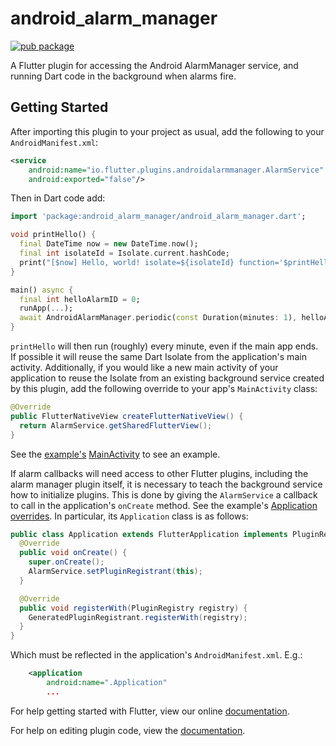 # android_alarm_manager

[![pub package](https://img.shields.io/pub/v/android_alarm_manager.svg)](https://pub.dartlang.org/packages/android_alarm_manager)

A Flutter plugin for accessing the Android AlarmManager service, and running
Dart code in the background when alarms fire.

## Getting Started

After importing this plugin to your project as usual, add the following to your
`AndroidManifest.xml`:

```xml
<service
    android:name="io.flutter.plugins.androidalarmmanager.AlarmService"
    android:exported="false"/>
```

Then in Dart code add:

```dart
import 'package:android_alarm_manager/android_alarm_manager.dart';

void printHello() {
  final DateTime now = new DateTime.now();
  final int isolateId = Isolate.current.hashCode;
  print("[$now] Hello, world! isolate=${isolateId} function='$printHello'");
}

main() async {
  final int helloAlarmID = 0;
  runApp(...);
  await AndroidAlarmManager.periodic(const Duration(minutes: 1), helloAlarmID, printHello);
}
```

`printHello` will then run (roughly) every minute, even if the main app ends. If
possible it will reuse the same Dart Isolate from the application's main
activity. Additionally, if you would like a new main activity of your application
to reuse the Isolate from an existing background service created by this plugin,
add the following override to your app's `MainActivity` class:

```java
@Override
public FlutterNativeView createFlutterNativeView() {
  return AlarmService.getSharedFlutterView();
}
```

See the [example's](https://github.com/flutter/plugins/tree/master/packages/android_alarm_manager/example)
[MainActivity](https://github.com/flutter/plugins/blob/master/packages/android_alarm_manager/example/android/app/src/main/java/io/flutter/androidalarmmanagerexample/MainActivity.java)
to see an example.

If alarm callbacks will need access to other Flutter plugins, including the
alarm manager plugin itself, it is necessary to teach the background service how
to initialize plugins. This is done by giving the `AlarmService` a callback to call
in the application's `onCreate` method. See the example's
[Application overrides](https://github.com/flutter/plugins/blob/master/packages/android_alarm_manager/example/android/app/src/main/java/io/flutter/androidalarmmanagerexample/Application.java).
In particular, its `Application` class is as follows:

```java
public class Application extends FlutterApplication implements PluginRegistrantCallback {
  @Override
  public void onCreate() {
    super.onCreate();
    AlarmService.setPluginRegistrant(this);
  }

  @Override
  public void registerWith(PluginRegistry registry) {
    GeneratedPluginRegistrant.registerWith(registry);
  }
}
```

Which must be reflected in the application's `AndroidManifest.xml`. E.g.:

```xml
    <application
        android:name=".Application"
        ...
```

For help getting started with Flutter, view our online
[documentation](http://flutter.io/).

For help on editing plugin code, view the [documentation](https://flutter.io/platform-plugins/#edit-code).
